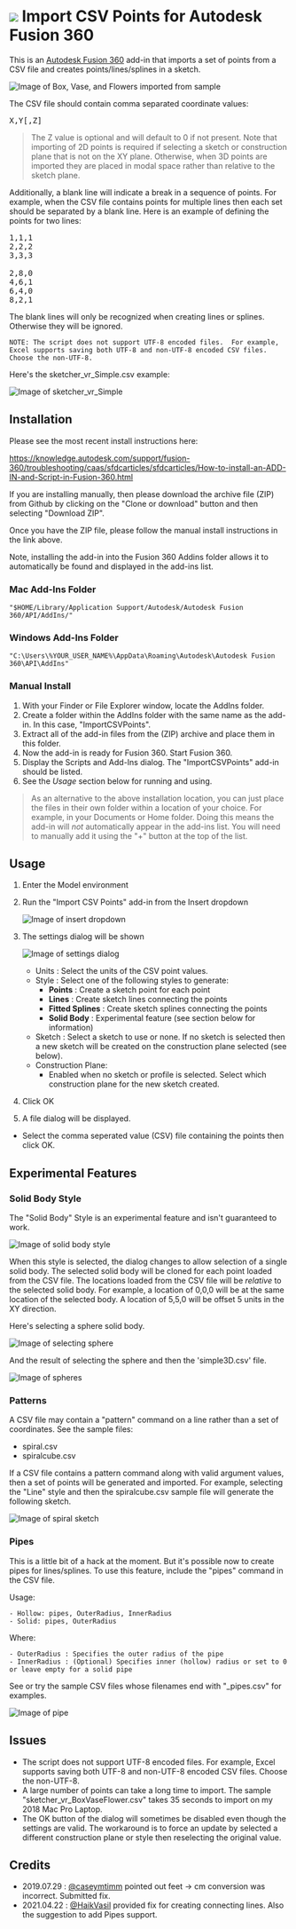 # ![](./resources/32x32@2x.png) Import CSV Points for Autodesk Fusion 360

This is an [Autodesk Fusion 360](http://fusion360.autodesk.com/) add-in that imports a set of points from a CSV file and creates points/lines/splines in a sketch.

![Image of Box, Vase, and Flowers imported from sample](./images/sketcher_vr_BoxVaseFlowers.png)

The CSV file should contain comma separated coordinate values:

<pre>X,Y[,Z]</pre>

> The Z value is optional and will default to 0 if not present.  Note that importing of 2D points is required if selecting a sketch or construction plane that is not on the XY plane.  Otherwise, when 3D points are imported they are placed in modal space rather than relative to the sketch plane.

Additionally, a blank line will indicate a break in a sequence of points.  For example, when the CSV file contains points for multiple lines then each set should be separated by a blank line.  Here is an example of defining the points for two lines:

<pre>
1,1,1
2,2,2
3,3,3

2,8,0
4,6,1
6,4,0
8,2,1
</pre>

The blank lines will only be recognized when creating lines or splines.  Otherwise they will be ignored.

```NOTE: The script does not support UTF-8 encoded files.  For example, Excel supports saving both UTF-8 and non-UTF-8 encoded CSV files.  Choose the non-UTF-8.```

Here's the sketcher_vr_Simple.csv example:

![Image of sketcher_vr_Simple](./images/sketcher_vr_Simple_anim.gif)

## Installation

Please see the most recent install instructions here:

https://knowledge.autodesk.com/support/fusion-360/troubleshooting/caas/sfdcarticles/sfdcarticles/How-to-install-an-ADD-IN-and-Script-in-Fusion-360.html 

If you are installing manually, then please download the archive file (ZIP) from Github by clicking on the "Clone or download" button and then selecting "Download ZIP".

Once you have the ZIP file, please follow the manual install instructions in the link above.

Note, installing the add-in into the Fusion 360 Addins folder allows it to automatically be found and displayed in the add-ins list.

### Mac Add-Ins Folder

```
"$HOME/Library/Application Support/Autodesk/Autodesk Fusion 360/API/AddIns/"
```

### Windows Add-Ins Folder

```
"C:\Users\%YOUR_USER_NAME%\AppData\Roaming\Autodesk\Autodesk Fusion 360\API\AddIns"
```

### Manual Install

1. With your Finder or File Explorer window, locate the AddIns folder.
1. Create a folder within the AddIns folder with the same name as the add-in.  In this case, "ImportCSVPoints".
1. Extract all of the add-in files from the (ZIP) archive and place them in this folder.
1. Now the add-in is ready for Fusion 360.  Start Fusion 360.
1. Display the Scripts and Add-Ins dialog.  The "ImportCSVPoints" add-in should be listed.
1. See the *Usage* section below for running and using.

> As an alternative to the above installation location, you can just place the files in their own folder within a location of your choice.  For example, in your Documents or Home folder.  Doing this means the add-in will *not* automatically appear in the add-ins list.  You will need to manually add it using the "+" button at the top of the list.

## Usage

1. Enter the Model environment
1. Run the "Import CSV Points" add-in from the Insert dropdown

    ![Image of insert dropdown](./images/insert-dropdown.png)

1. The settings dialog will be shown

    ![Image of settings dialog](./images/importcsvpoints-dialog.png)

    - Units : Select the units of the CSV point values.
    - Style : Select one of the following styles to generate:
        * __Points__ : Create a sketch point for each point
        * __Lines__ : Create sketch lines connecting the points
        * __Fitted Splines__ : Create sketch splines connecting the points
        * __Solid Body__ : Experimental feature (see section below for information)
    - Sketch : Select a sketch to use or none. If no sketch is selected then a new sketch will be created on the construction plane selected (see below).
    - Construction Plane:
        * Enabled when no sketch or profile is selected.  Select which construction plane for the new sketch created.

1. Click OK
1. A file dialog will be displayed.
  - Select the comma seperated value (CSV) file containing the points then click OK.

## Experimental Features

### Solid Body Style

The "Solid Body" Style is an experimental feature and isn't guaranteed to work.

![Image of solid body style](./images/importcsvpoints-dialog-solidbody.png)

When this style is selected, the dialog changes to allow selection of a single solid body.  The selected solid body will be cloned for each point loaded from the CSV file.  The locations loaded from the CSV file will be *relative* to the selected solid body.  For example, a location of 0,0,0 will be at the same location of the selected body.  A location of 5,5,0 will be offset 5 units in the XY direction.

Here's selecting a sphere solid body.

![Image of selecting sphere](./images/importcsvpoints-dialog-solidbody-sphere.png)

And the result of selecting the sphere and then the 'simple3D.csv' file.

![Image of spheres](./images/importcsvpoints-dialog-solidbody-sphere-simple3D.png)

### Patterns

A CSV file may contain a "pattern" command on a line rather than a set of coordinates.  See the sample files:

* spiral.csv
* spiralcube.csv

If a CSV file contains a pattern command along with valid argument values, then a set of points will be generated and imported.  For example, selecting the "Line" style and then the spiralcube.csv sample file will generate the following sketch.

![Image of spiral sketch](./images/spiralcube_sketch.png)

### Pipes

This is a little bit of a hack at the moment.  But it's possible now to create pipes for lines/splines.  To use this feature, include the "pipes" command in the CSV file.

Usage:

    - Hollow: pipes, OuterRadius, InnerRadius
    - Solid: pipes, OuterRadius

Where:

    - OuterRadius : Specifies the outer radius of the pipe
    - InnerRadius : (Optional) Specifies inner (hollow) radius or set to 0 or leave empty for a solid pipe

See or try the sample CSV files whose filenames end with "_pipes.csv" for examples.

![Image of pipe](./images/sketcher_vr_Simple_pipes.png)

## Issues

- The script does not support UTF-8 encoded files.  For example, Excel supports saving both UTF-8 and non-UTF-8 encoded CSV files.  Choose the non-UTF-8.
- A large number of points can take a long time to import.  The sample "sketcher_vr_BoxVaseFlower.csv" takes 35 seconds to import on my 2018 Mac Pro Laptop.
- The OK button of the dialog will sometimes be disabled even though the settings are valid.  The workaround is to force an update by selected a different construction plane or style then reselecting the original value.

## Credits

- 2019.07.29 : [@caseymtimm](https://github.com/caseymtimm) pointed out feet -> cm conversion was incorrect.  Submitted fix.
- 2021.04.22 : [@HaikVasil](https://github.com/HaikVasil) provided fix for creating connecting lines. Also the suggestion to add Pipes support.
